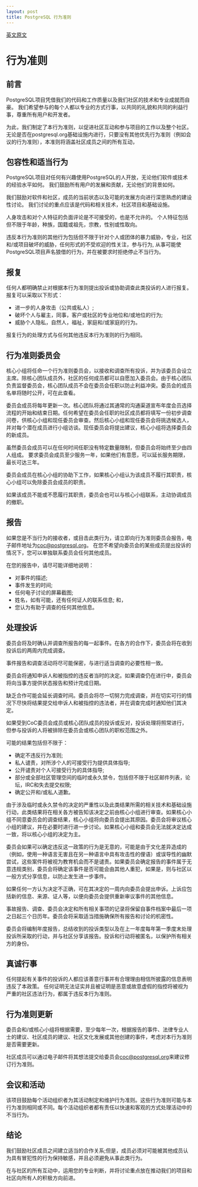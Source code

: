 ```yaml
---
layout: post
title: PostgreSQL 行为准则
---
```

[英文原文](https://www.postgresql.org/about/policies/coc/)
# 行为准则

## 前言

PostgreSQL项目凭借我们的代码和工作质量以及我们社区的技术和专业成就而自豪。 我们希望参与的每个人都以专业的方式行事，以共同的礼貌和共同的利益行事，尊重所有用户和开发者。

为此，我们制定了本行为准则，以促进社区互动和参与项目的工作以及整个社区。 无论是否在postgresql.org基础设施内进行，只要没有其他优先行为准则（例如会议的行为准则），本准则将涵盖社区成员之间的所有互动，

## 包容性和适当行为
PostgreSQL项目对任何有兴趣使用PostgreSQL的人开放，无论他们软件或技术的经验水平如何。 我们鼓励所有用户的发展和贡献，无论他们的背景如何。

我们鼓励对软件和社区，成员的当前状态以及可能的发展方向进行深思熟虑的建设性讨论。 我们讨论的重点应该是代码和相关技术，社区项目和基础设施。

人身攻击和对个人特征的负面评论是不可接受的，也是不允许的。 个人特征包括但不限于年龄，种族，国籍或祖先，宗教，性别或性取向。

违反本行为准则的其他行为包括但不限于针对个人或团体的暴力威胁，专业，社区和/或项目破坏的威胁，任何形式的不受欢迎的性关注，参与行为, 从事可能使PostgreSQL项目声名狼借的行为，并在被要求时拒绝停止不当行为。

## 报复

任何人都明确禁止对根据本行为准则提出投诉或协助调查此类投诉的人进行报复。 报复可以采取以下形式：
* 进一步的人身攻击（公共或私人）;
* 破坏个人与雇主，同事，客户或社区的专业地位和/或地位的行为;
* 威胁个人隐私，自然人，福祉，家庭和/或家庭的行为。

报复行为的处理方式与任何其他违反本行为准则的行为相同。

## 行为准则委员会
核心小组将任命一个行为准则委员会，以接收和调查所有投诉，并为该委员会设立主席。除核心团队成员外，社区的任何成员都可以自愿加入委员会。由于核心团队负责监督委员会，核心团队成员不会在委员会任职以防止利益冲突。委员会的成员名单将随时公开，可在此查看。

委员会成员将每年更新一次。核心团队将通过其通常的沟通渠道宣布年度会员选择流程的开始和结束日期。任何希望在委员会任职的社区成员都将填写一份初步调查问卷，供核心小组和现任委员会审查。然后核心小组和现任委员会将挑选候选人，并对每个潜在成员进行小组访谈。现任委员会将提出建议，核心小组将选择委员会的新成员。

虽然委员会成员可以在任何时间任职没有特定数量限制，但委员会将始终至少由四人组成。 要求委员会成员至少服务一年，如果他们有意愿，可以延长服务期限，最长可达三年。

委员会成员在核心小组的协助下工作，如果核心小组认为该成员不履行其职责，核心小组可以免除委员会成员的职责。

如果该成员不能或不愿履行其职责，委员会也可以与核心小组联系，主动协调成员的撤职。

## 报告

如果您是不当行为的接收者，或目击此类行为，请立即向行为准则委员会报告，电子邮件地址为[coc@postgresql.org](coc@postgresql.org)。 在您不希望向委员会的某些成员提出投诉的情况下，您可以单独联系委员会任何其他成员。

在您的报告中，请尽可能详细地说明：
* 对事件的描述;
* 事件发生的时间;
* 任何电子讨论的屏幕截图;
* 姓名，如有可能，还有任何证人的联系信息; 和，
* 您认为有助于调查的任何其他信息。

## 处理投诉
委员会将及时确认并调查所报告的每一起事件。在各方的合作下，委员会将在收到投诉后的两周内完成调查。

事件报告和调查活动将尽可能保密，与进行适当调查的必要性相一致。

委员会将通知申诉人和被指控的违反者当时的决定。如果调查仍在进行中，委员会将向当事方提供状态报告和预计完成日期。

缺乏合作可能会延长调查时间。委员会将尽一切努力完成调查，并在切实可行的情况下尽快将结果提交给申诉人和被指控的违法者，并在调查完成时通知他们其决定。

如果受到CoC委员会成员或核心团队成员的投诉或反对，投诉处理将照常进行，但参与投诉的人将被排除在委员会或核心团队的职权范围之外。

可能的结果包括但不限于：
* 确定不违反行为准则;
* 私人谴责，对所涉个人的可接受行为提供具体指导;
* 公开谴责对个人可接受行为的具体指导;
* 部分或全部社区管理空间的临时或永久禁令，包括但不限于社区邮件列表，论坛，IRC和失去提交权限;
* 确定公开和/或私人道歉。

由于涉及临时或永久禁令的决定的严重性以及此类结果所需的相关技术和基础设施行动，此类结果将在相关各方被告知该决定之前由核心小组进行审查。如果核心小组不同意委员会的调查结果，核心小组将向委员会提出其原因。委员会将审议核心小组的建议，并在必要时进行进一步讨论。如果核心小组和委员会无法就决定达成一致，将以核心小组的决定为主。

委员会如果可以确定违反这一政策的行为是无意的，可能是由于文化差异造成的（例如，使用一种语言无害且在另一种语言中具有攻击性的俚语）或误导性的幽默尝试，这些案件将被视为教育机会而不是谴责。如果委员会确定报告的事件属于无意违规类别，委员会将确定该事件是否可能会由其他人重犯，如果是，则与社区以一般方式分享信息，以防止发生进一步事件。

如果任何一方认为决定不正确，可在其决定的一周内向委员会提出申诉。上诉应包括新的信息、来源、证人等，以便向委员会提供重新审议事件的其他信息。

事故报告、调查、委员会决定和所有相关事项的记录将保留自事件档案中最后一项之日起三个日历年。委员会将采取适当措施确保所有报告和讨论的机密性。

委员会将编制年度报告，总结收到的投诉类型以及在上一年度每年第一季度末处理投诉所采取的行动，并与社区分享该报告。投诉和行动将被匿名，以保护所有相关方的身份。

## 真诚行事

任何提起有关事件的投诉的人都应该善意行事并有合理理由相信所披露的信息表明违反了本政策。 任何证明无法证实并且被证明是恶意或故意虚假的指控将被视为严重的社区违法行为，都属于违反本行为准则。

## 行为准则更新

委员会和/或核心小组将根据需要，至少每年一次，根据报告的事件、法律专业人士的建议、社区成员的建议、社区文化发展或其他创建的事件，考虑对本行为准则是否需要更新。

社区成员可以通过电子邮件将其想法提交给委员会[coc@postgresql.org](coc@postgresql.org)来建议修订行为准则。

## 会议和活动

该项目鼓励每个活动组织者为其活动制定和维护行为准则。这些行为准则可能与本行为准则相同或不同。每个活动组织者都有责任以快速和客观的方式处理活动中的不当行为。

## 结论

我们鼓励社区成员之间建立适当的合作关系;但是，成员必须对可能被其他成员认为具有冒犯性的行为保持敏感，并且必须避免从事此类行为。

在与社区的所有互动中，运用您的专业判断，并将讨论重点放在推动我们的项目和社区向所有人的积极方向前进。


